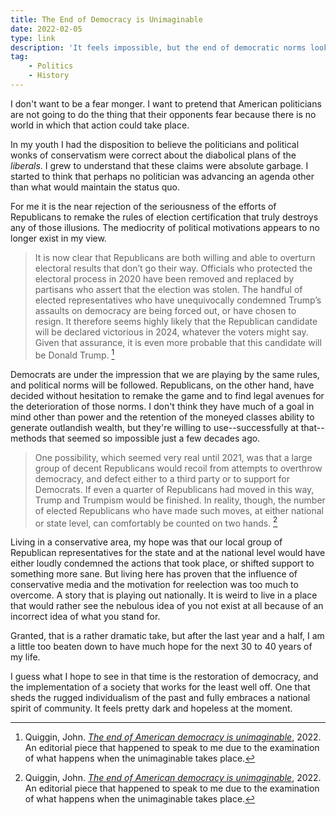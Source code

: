 ```yaml
---
title: The End of Democracy is Unimaginable
date: 2022-02-05
type: link
description: 'It feels impossible, but the end of democratic norms looks probable within the decade.'
tag:
    - Politics
    - History
---
```


I don't want to be a fear monger. I want to pretend that American politicians are not going to do the thing that their opponents fear because there is no world in which that action could take place.

In my youth I had the disposition to believe the politicians and political wonks of conservatism were correct about the diabolical plans of the *liberals*. I grew to understand that these claims were absolute garbage. I started to think that perhaps no politician was advancing an agenda other than what would maintain the status quo.

For me it is the near rejection of the seriousness of the efforts of Republicans to remake the rules of election certification that truly destroys any of those illusions. The mediocrity of political motivations appears to no longer exist in my view.

> It is now clear that Republicans are both willing and able to overturn electoral results that don’t go their way. Officials who protected the electoral process in 2020 have been removed and replaced by partisans who assert that the election was stolen. The handful of elected representatives who have unequivocally condemned Trump’s assaults on democracy are being forced out, or have chosen to resign. It therefore seems highly likely that the Republican candidate will be declared victorious in 2024, whatever the voters might say. Given that assurance, it is even more probable that this candidate will be Donald Trump. [^1]

Democrats are under the impression that we are playing by the same rules, and political norms will be followed. Republicans, on the other hand, have decided without hesitation to remake the game and to find legal avenues for the deterioration of those norms. I don't think they have much of a goal in mind other than power and the retention of the moneyed classes ability to generate outlandish wealth, but they're willing to use--successfully at that--methods that seemed so impossible just a few decades ago.

>One possibility, which seemed very real until 2021, was that a large group of decent Republicans would recoil from attempts to overthrow democracy, and defect either to a third party or to support for Democrats. If even a quarter of Republicans had moved in this way, Trump and Trumpism would be finished. In reality, though, the number of elected Republicans who have made such moves, at either national or state level, can comfortably be counted on two hands. [^1]

Living in a conservative area, my hope was that our local group of Republican representatives for the state and at the national level would have either loudly condemned the actions that took place, or shifted support to something more sane. But living here has proven that the influence of conservative media and the motivation for reelection was too much to overcome. A story that is playing out nationally. It is weird to live in a place that would rather see the nebulous idea of you not exist at all because of an incorrect idea of what you stand for.

Granted, that is a rather dramatic take, but after the last year and a half, I am a little too beaten down to have much hope for the next 30 to 40 years of my life.

I guess what I hope to see in that time is the restoration of democracy, and the implementation of a society that works for the least well off. One that sheds the rugged individualism of the past and fully embraces a national spirit of community. It feels pretty dark and hopeless at the moment.

[^1]: Quiggin, John. *[The end of American democracy is unimaginable](https://crookedtimber.org/2022/01/30/the-end-of-american-democracy-is-unimaginable/)*, 2022. An editorial piece that happened to speak to me due to the examination of what happens when the unimaginable takes place.
